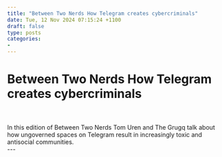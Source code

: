 ```yaml
---
title: "Between Two Nerds How Telegram creates cybercriminals"
date: Tue, 12 Nov 2024 07:15:24 +1100
draft: false
type: posts
categories: 
- 
---
```

# Between Two Nerds How Telegram creates cybercriminals

<br/>

<br/>
In this edition of Between Two Nerds Tom Uren and The Grugq talk about how ungoverned spaces on Telegram result in increasingly toxic and antisocial communities.

<br/>
---
